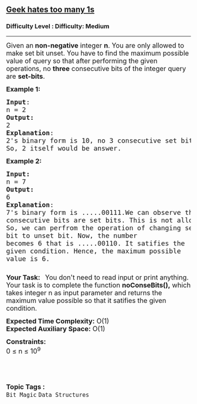 <h2><a href="https://www.geeksforgeeks.org/problems/geek-hates-too-many-1s--170647/1?page=1&difficulty=Medium&status=unsolved&sortBy=submissions">Geek hates too many 1s</a></h2><h3>Difficulty Level : Difficulty: Medium</h3><hr><div class="problems_problem_content__Xm_eO"><p><span style="font-size:18px">Given an<strong>&nbsp;non-negative</strong> integer <strong>n</strong>. You are only allowed to make set bit unset. You have to find&nbsp;the maximum possible value of query so that after performing the given operations, no <strong>three</strong>&nbsp;consecutive bits of the integer query are <strong>set-bits</strong>.&nbsp;</span></p>

<p><span style="font-size:18px"><strong>Example 1:</strong></span></p>

<pre><span style="font-size:18px"><strong>Input</strong>:
n = 2
<strong>Output:</strong>&nbsp;
2
<strong>Explanation</strong>: 
2's binary form is 10, no 3 consecutive set bits are here. 
So, 2 itself would be answer.</span></pre>

<p><span style="font-size:18px"><strong>Example 2:</strong></span></p>

<pre><span style="font-size:18px"><strong>Input:</strong>
n = 7
<strong>Output:&nbsp;
</strong>6
<strong>Explanation</strong>: 
7's binary form is .....00111.We can observe that 3
consecutive bits are set bits. This is not allowed.
So, we can perfrom the operation of changing set 
bit to unset bit. Now, the number 
becomes 6 that is .....00110. It satifies the 
given condition. Hence, the maximum possible 
value is 6.</span>

</pre>

<p><span style="font-size:18px"><strong>Your Task:&nbsp;&nbsp;</strong> You don't need to read&nbsp;input&nbsp;or print anything. Your task is to complete the function&nbsp;<strong>noConseBits(),</strong>&nbsp;which takes integer n as input parameter&nbsp;and returns the maximum value possible so that it satifies the given condition.</span></p>

<p><span style="font-size:18px"><strong>Expected Time Complexity:</strong> O(1)<br>
<strong>Expected Auxiliary Space:</strong> O(1)</span></p>

<p><span style="font-size:18px"><strong>Constraints:</strong><br>
0 ≤ n ≤ 10<sup>9</sup></span></p>

<p>&nbsp;</p>
</div><br><p><span style=font-size:18px><strong>Topic Tags : </strong><br><code>Bit Magic</code>&nbsp;<code>Data Structures</code>&nbsp;
